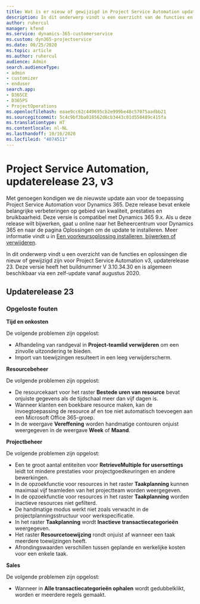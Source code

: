```yaml
---
title: Wat is er nieuw of gewijzigd in Project Service Automation updaterelease 23, v3
description: In dit onderwerp vindt u een overzicht van de functies en oplossingen die beschikbaar zijn voor Project Service Automation updaterelease 23, v3.
author: ruhercul
manager: kfend
ms.service: dynamics-365-customerservice
ms.custom: dyn365-projectservice
ms.date: 08/25/2020
ms.topic: article
ms.author: ruhercul
audience: Admin
search.audienceType:
- admin
- customizer
- enduser
search.app:
- D365CE
- D365PS
- ProjectOperations
ms.openlocfilehash: eaae9cc62c449695cb2e999be48c57075aadbb21
ms.sourcegitcommit: 5c4c9bf3ba018562d6cb3443c01d550489c415fa
ms.translationtype: HT
ms.contentlocale: nl-NL
ms.lasthandoff: 10/16/2020
ms.locfileid: "4074511"
---
```

# <a name="project-service-automation-update-release-23-v3"></a>Project Service Automation, updaterelease 23, v3

Met genoegen kondigen we de nieuwste update aan voor de toepassing Project Service Automation voor Dynamics 365. Deze release bevat enkele belangrijke verbeteringen op gebied van kwaliteit, prestaties en bruikbaarheid. Deze versie is compatibel met Dynamics 365 9.x. Als u deze release wilt bijwerken, gaat u online naar het Beheercentrum voor Dynamics 365 en naar de pagina Oplossingen om de update te installeren. Meer informatie vindt u in [Een voorkeursoplossing installeren, bijwerken of verwijderen](https://docs.microsoft.com/power-platform/admin/install-remove-preferred-solution).

In dit onderwerp vindt u een overzicht van de functies en oplossingen die nieuw of gewijzigd zijn voor Project Service Automation v3, updaterelease 23. Deze versie heeft het buildnummer V 3.10.34.30 en is algemeen beschikbaar via een zelf-update vanaf augustus 2020.

## <a name="update-release-23"></a>Updaterelease 23

### <a name="bug-fixes"></a>Opgeloste fouten

**Tijd en onkosten**

De volgende problemen zijn opgelost:
- Afhandeling van randgeval in **Project-teamlid verwijderen** om een zinvolle uitzondering te bieden.
- Import van toewijzingen resulteert in een leeg verwijderscherm.

**Resourcebeheer**

De volgende problemen zijn opgelost:

- De resourcekaart voor het raster **Bestede uren van resource** bevat onjuiste gegevens als de tijdschaal meer dan vijf dagen is.
- Wanneer klanten een boekbare resource maken, kan de invoegtoepassing de resource af en toe niet automatisch toevoegen aan een Microsoft Office 365-groep.
- In de weergave **Vereffening** worden handmatige contouren onjuist weergegeven in de weergave **Week** of **Maand**.

**Projectbeheer**

De volgende problemen zijn opgelost:

- Een te groot aantal entiteiten voor **RetrieveMultiple for usersettings** leidt tot mindere prestaties voor projectgoedkeuringen en andere bewerkingen.
- In de opzoekfunctie voor resources in het raster **Taakplanning** kunnen maximaal vijf teamleden van het projectteam worden weergegeven. 
- In de opzoekfunctie voor resources in het raster **Taakplanning** worden inactieve resources niet gefilterd.
- De handmatige modus werkt niet zoals verwacht in de projectplanningsstructuur voor werkspecificatie.
- In het raster **Taakplanning** wordt **Inactieve transactiecategorieën** weergegeven.
- Het raster **Resourcetoewijzing** rondt onjuist af wanneer een taak meerdere toewijzingen heeft.
- Afrondingswaarden verschillen tussen geplande en werkelijke kosten voor een enkele taak.

**Sales**

De volgende problemen zijn opgelost:

- Wanneer in **Alle transactiecategorieën ophalen** wordt gedubbelklikt, worden er meerdere regels gemaakt.
